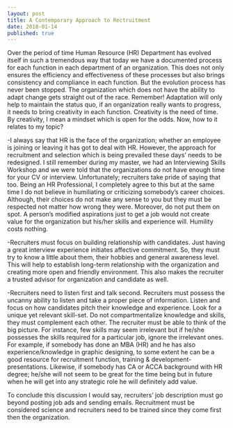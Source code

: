 ```yaml
---
layout: post
title: A Contemporary Approach to Rectruitment
date: 2018-01-14 
published: true
---
```


Over the period of time Human Resource (HR) Department has evolved itself in such a tremendous way that today we have a documented process for each function in each department of an organization. This does not only ensures the efficiency and effectiveness of these processes but also brings consistency and compliance in each function.
But the evolution process has never been stopped. The organization which does not have the ability to adapt change gets straight out of the race. Remember! Adaptation will only help to maintain the status quo, if an organization really wants to progress, it needs to bring creativity in each function. Creativity is the need of time. By creativity, I mean a mindset which is open for the odds. Now, how to it relates to my topic?

-I always say that HR is the face of the organization; whether an employee is joining or leaving it has got to deal with HR. However, the approach for recruitment and selection which is being prevailed these days’ needs to be redesigned. I still remember during my master, we had an Interviewing Skills Workshop and we were told that the organizations do not have enough time for your CV or interview. Unfortunately; recruiters take pride of saying that too. Being an HR Professional, I completely agree to this but at the same time I do not believe in humiliating or criticizing somebody’s career choices. Although, their choices do not make any sense to you but they must be respected not matter how wrong they were. Moreover, do not put them on spot. A person’s modified aspirations just to get a job would not create value for the organization but his/her skills and experience will. Humility costs nothing.

-Recruiters must focus on building relationship with candidates. Just having a great interview experience initiates affective commitment. So, they must try to know a little about them, their hobbies and general awareness level. This will help to establish long-term relationship with the organization and creating more open and friendly environment. This also makes the recruiter a trusted advisor for organization and candidate as well. 

-Recruiters need to listen first and talk second. Recruiters must possess the uncanny ability to listen and take a proper piece of information. Listen and focus on how candidates pitch their knowledge and experience. Look for a unique yet relevant skill-set. Do not compartmentalize knowledge and skills, they must complement each other. The recruiter must be able to think of the big picture. For instance, few skills may seem irrelevant but if he/she possesses the skills required for a particular job, ignore the irrelevant ones. For example, if somebody has done an MBA (HR) and he has also experience/knowledge in graphic designing, to some extent he can be a good resource for recruitment function, training & development- presentations. Likewise, if somebody has CA or ACCA background with HR degree; he/she will not seem to be great for the time being but in future when he will get into any strategic role he will definitely add value.

To conclude this discussion I would say, recruiters’ job description must go beyond posting job ads and sending emails. Recruitment must be considered science and recruiters need to be trained since they come first then the organization.
